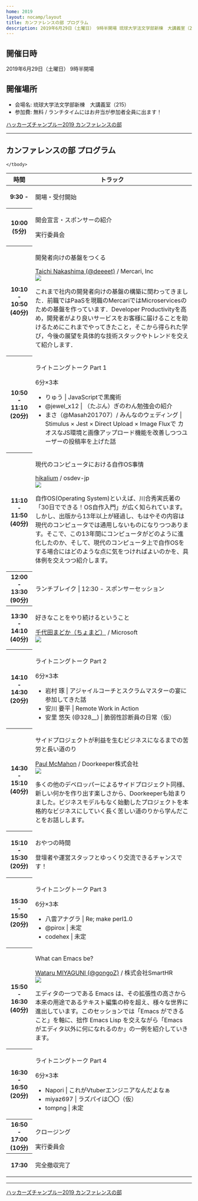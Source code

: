 ```yaml
---
home: 2019
layout: nocamp/layout
title: カンファレンスの部 プログラム
description: 2019年6月29日（土曜日） 9時半開場 琉球大学法文学部新棟　大講義室（215）
---
```


<i class="fa fa-calendar"></i> 開催日時
--------------------------------------------------------------------------------

2019年6月29日（土曜日） 9時半開場

<i class="fa fa-map-marker"></i> 開催場所
--------------------------------------------------------------------------------

- 会場名: 琉球大学法文学部新棟　大講義室（215）
- 参加費: 無料 / ランチタイムにはお弁当が参加者全員に出ます！

<a class="doorkeeper-registration-widget" href="https://hackers-champloo.doorkeeper.jp/events/91533">ハッカーズチャンプルー2019 カンファレンスの部</a><script src="https://widgets.doorkeeper.jp/w/widget.js"></script>

--------------------------------------------------------------------------------

<i class="fa fa-list-alt"></i> カンファレンスの部 プログラム
--------------------------------------------------------------------------------

<div id="schedule">
  <table>
    <thead>
      <tr>
        <th>時間</th>
        <th>トラック</th>
      </tr>
    </thead>
    <tbody>
      <tr>
        <th>9:30 -</th>
        <td><p class="track-title">開場・受付開始</p></td>
      </tr>
      <tr>
        <th>10:00 (5分)</th>
        <td>
          <p class="track-title">開会宣言・スポンサーの紹介</p>
          <p class="track-speaker">実行委員会</p>
        </td>
      </tr>
      <tr>
        <th>10:10 - 10:50 (40分)</th>
        <td>
          <p class="track-title">開発者向けの基盤をつくる</p>
          <p class="track-speaker">
            <a href="https://deeeet.com/" target="_blank">Taichi Nakashima (@deeeet)</a> / Mercari, Inc<br/>
            <a href="https://deeeet.com/" target="_blank">
              <img class="speaker-photo" src="/img/2019/speakers/deeeet.jpg" />
            </a>
            </p>
            <p class="track-description">
            これまで社内の開発者向けの基盤の構築に関わってきました．前職ではPaaSを現職のMercariではMicroservicesのための基盤を作っています．Developer Productivityを高め，開発者がより良いサービスをお客様に届けることを助けるためにこれまでやってきたこと，そこから得られた学び，今後の展望を具体的な技術スタックやトレンドを交えて紹介します．
            </p>
        </td>
      </tr>
      <tr>
        <th>10:50 - 11:10 (20分)</th>
        <td>
            <p class="track-title">ライトニングトーク Part 1</p>6分×3本<br />
            <ul>
              <li>りゅう | JavaScriptで黒魔術</li>
              <li>@jewel_x12 | （たぶん）ぎのわん勉強会の紹介</li>
              <li>まさ（@Masah201707）/ みんなのウェディング | Stimulus × Jest × Direct Upload × Image Fluxで カオスなJS環境と画像アップロード機能を改善しつつユーザーの投稿率を上げた話</li>
            </ul>
        </td>
      </tr>
      <tr>
        <th>11:10 - 11:50 (40分)</th>
        <td>
          <p class="track-title">現代のコンピュータにおける自作OS事情</p>
          <p class="track-speaker">
            <a href="https://hikalium.com/" target="_blank">hikalium</a> / osdev-jp<br/>
            <a href="https://hikalium.com/" target="_blank">
              <img class="speaker-photo" src="/img/2019/speakers/hikalium.png" />
            </a>
            </p>
            <p class="track-description">
            自作OS(Operating System)といえば、川合秀実氏著の「30日でできる！OS自作入門」が広く知られています。しかし、出版から13年以上が経過し、もはやその内容は現代のコンピュータでは通用しないものになりつつあります。そこで、この13年間にコンピュータがどのように進化したのか、そして、現代のコンピュータ上で自作OSをする場合にはどのような点に気をつければよいのかを、具体例を交えつつ紹介します。
            </p>
        </td>
      </tr>
      <tr class="track-break">
        <th>12:00 - 13:30 (90分)</th>
        <td><p class="track-title"><i class="fa fa-cutlery"></i> ランチブレイク | 12:30 - スポンサーセッション</p></td>
      </tr>
      <tr>
        <th>13:30 - 14:10 (40分)</th>
        <td>
          <p class="track-title">好きなことをやり続けるということ</p>
          <p class="track-speaker">
            <a href="https://chomado.com/" target="_blank">千代田まどか（ちょまど）</a> / Microsoft<br/>
            <a href="https://chomado.com/" target="_blank">
              <img class="speaker-photo" src="/img/2019/speakers/chomado.jpg" />
            </a>
            </p>
            <p class="track-description">
            </p>
        </td>
      </tr>
      <tr>
        <th>14:10 - 14:30 (20分)</th>
        <td>
            <p class="track-title">ライトニングトーク Part 2</p>6分×3本<br />
            <ul>
              <li>岩村 琢 | アジャイルコーチとスクラムマスターの宴に参加してきた話</li>
              <li>安川 要平 | Remote Work in Action</li>
              <li>安里 悠矢 (@328__) | 脆弱性診断員の日常（仮）</li>
            </ul>
        </td>
      </tr>
      <tr>
        <th>14:30 - 15:10 (40分)</th>
        <td>
          <p class="track-title">サイドプロジェクトが利益を生むビジネスになるまでの苦労と長い道のり</p>
          <p class="track-speaker">
            <a href="https://www.tokyodev.com/" target="_blank">Paul McMahon</a> / Doorkeeper株式会社<br/>
            <a href="https://www.tokyodev.com/" target="_blank">
              <img class="speaker-photo" src="/img/2019/speakers/paul.jpg" />
            </a>
            </p>
            <p class="track-description">
            多くの他のデベロッパーによるサイドプロジェクト同様、新しい何かを作り出す楽しさから、Doorkeeperも始まりました。ビジネスモデルもなく始動したプロジェクトを本格的なビジネスにしていく長く苦しい道のりから学んだことをお話しします。
            </p>
        </td>
      </tr>
      <tr class="track-break">
        <th>15:10 - 15:30 (20分)</th>
        <td>
          <p class="track-title"><i class="fa fa-coffee"></i> おやつの時間</p>
          <p class="track-speaker">
          登壇者や運営スタッフとゆっくり交流できるチャンスです！
          </p>
        </td>
      </tr>
      <tr>
        <th>15:30 - 15:50 (20分)</th>
        <td>
            <p class="track-title">ライトニングトーク Part 3</p>6分×3本<br />
            <ul>
              <li>八雲アナグラ | Re; make perl1.0</li>
              <li>@pirox | 未定</li>
              <li>codehex | 未定</li>
            </ul>
        </td>
      </tr>
      <tr>
        <th>15:50 - 16:30 (40分)</th>
        <td>
          <p class="track-title">What can Emacs be?</p>
          <p class="track-speaker">
            <a href="http://gongo.pw/" target="_blank">Wataru MIYAGUNI (@gongoZ)</a> / 株式会社SmartHR<br/>
            <a href="http://gongo.pw/" target="_blank">
              <img class="speaker-photo" src="/img/2019/speakers/gongo.png" />
            </a>
            </p>
            <p class="track-description">
            エディタの一つである Emacs は、その拡張性の高さから本来の用途であるテキスト編集の枠を超え、様々な世界に進出しています。このセッションでは「Emacs ができること」を軸に、拙作 Emacs Lisp を交えながら「Emacs がエディタ以外に何になれるのか」の一例を紹介していきます。
            </p>
        </td>
      </tr>
      <tr>
        <th>16:30 - 16:50 (20分)</th>
        <td>
            <p class="track-title">ライトニングトーク Part 4</p>6分×3本<br />
            <ul>
              <li>Napori | これがVtuberエンジニアなんだよなぁ</li>
              <li>miyaz697 | ラズパイは〇〇（仮）</li>
              <li>tompng | 未定</li>
            </ul>
        </td>
      </tr>
      <tr>
        <th>16:50 - 17:00 (10分)</th>
        <td>
          <p class="track-title">クロージング</p>実行委員会<br />
        </td>
      </tr>
      <tr>
        <th>17:30</th>
        <td>
          <p class="track-title">完全撤収完了</p>
        </td>
      </tr>

    </tbody>
  </table>
</div>

-----

<a class="doorkeeper-registration-widget" href="https://hackers-champloo.doorkeeper.jp/events/91533">ハッカーズチャンプルー2019 カンファレンスの部</a><script src="https://widgets.doorkeeper.jp/w/widget.js"></script>
